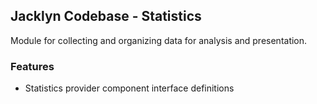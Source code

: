 ## Jacklyn Codebase - Statistics
Module for collecting and organizing data for analysis and presentation.

### Features
* Statistics provider component interface definitions
